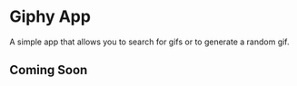 # Giphy App 

A simple app that allows you to search for gifs or to generate a random gif. 

## Coming Soon
